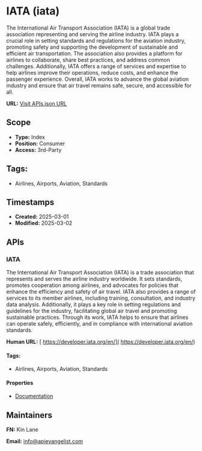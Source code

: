# IATA (iata)
The International Air Transport Association (IATA) is a global trade association representing and serving the airline industry. IATA plays a crucial role in setting standards and regulations for the aviation industry, promoting safety and supporting the development of sustainable and efficient air transportation. The association also provides a platform for airlines to collaborate, share best practices, and address common challenges. Additionally, IATA offers a range of services and expertise to help airlines improve their operations, reduce costs, and enhance the passenger experience. Overall, IATA works to advance the global aviation industry and ensure that air travel remains safe, secure, and accessible for all.

**URL:** [Visit APIs.json URL](https://raw.githubusercontent.com/api-evangelist/iata/refs/heads/main/apis.yml)

## Scope

- **Type:** Index 
- **Position:** Consumer 
- **Access:** 3rd-Party 

## Tags:

 - Airlines, Airports, Aviation, Standards

## Timestamps

- **Created:** 2025-03-01 
- **Modified:** 2025-03-02 

## APIs

### IATA
The International Air Transport Association (IATA) is a trade association that represents and serves the airline industry worldwide. It sets standards, promotes cooperation among airlines, and advocates for policies that enhance the efficiency and safety of air travel. IATA also provides a range of services to its member airlines, including training, consultation, and industry data analysis. Additionally, it plays a key role in setting regulations and guidelines for the industry, facilitating global air travel and promoting sustainable practices. Through its work, IATA helps to ensure that airlines can operate safely, efficiently, and in compliance with international aviation standards.

**Human URL:** [ https://developer.iata.org/en/]( https://developer.iata.org/en/)


#### Tags:

 - Airlines, Airports, Aviation, Standards

#### Properties

- [Documentation]( https://developer.iata.org/en/)

## Maintainers

**FN:** Kin Lane

**Email:** info@apievangelist.com


